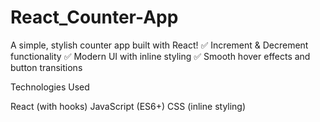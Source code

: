 # React_Counter-App
A simple, stylish counter app built with React!
✅ Increment & Decrement functionality
✅ Modern UI with inline styling
✅ Smooth hover effects and button transitions 

Technologies Used 

React (with hooks) 
JavaScript (ES6+)
CSS (inline styling)
